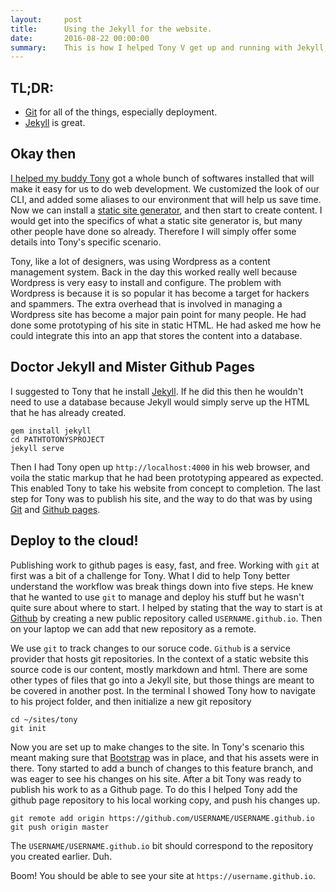 ```yaml
---
layout:     post
title:      Using the Jekyll for the website.
date:       2016-08-22 00:00:00
summary:    This is how I helped Tony V get up and running with Jekyll, the static site generator.
---
```


## TL;DR: 
* <a href="https://git-scm.com/">Git</a> for all of the things, especially deployment.
* <a href="https://jekyllrb.com/">Jekyll</a> is great. 

## Okay then

<a href="/process/2016/07/20/hecka-tight-method-for-doing-web-development/">I helped my buddy <a href="https://tonyvoorhees.github.io/">Tony</a> got a whole bunch of softwares installed that will make it easy for us to do web development.</a> We customized the look of our CLI, and added some aliases to our environment that will help us save time. Now we can  install a <a href="https://davidwalsh.name/introduction-static-site-generators">static site generator</a>, and then start to create content. I would get into the specifics of what a static site generator is, but many other people have done so already. Therefore I will simply offer some details into Tony's specific scenario.

Tony, like a lot of designers, was using Wordpress as a content management system. Back in the day this worked really well because Wordpress is very easy to install and configure. The problem with Wordpress is because it is so popular it has become a target for hackers and spammers. The extra overhead that is involved in managing a Wordpress site has become a major pain point for many people. He had done some prototyping of his site in static HTML. He had asked me how he could integrate this into an app that stores the content into a database. 

## Doctor Jekyll and Mister Github Pages

I suggested to Tony that he install <a href="https://jekyllrb.com">Jekyll</a>. If he did this then he wouldn't need to use a database because Jekyll would simply serve up the HTML that he has already created. 

    gem install jekyll
    cd PATHTOTONYSPROJECT
    jekyll serve

Then I had Tony open up `http://localhost:4000` in his web browser, and voila the static markup that he had been prototyping appeared as expected. This enabled Tony to take his website from concept to completion. The last step for Tony was to publish his site, and the way to do that was by using <a href="https://git-scm.com/">Git</a> and <a href="https://pages.github.com/">Github pages</a>. 

## Deploy to the cloud!

Publishing  work to github pages is easy, fast, and free. Working with `git` at first was a bit of a challenge for Tony. What I did to help Tony better understand the workflow was break things down into five steps. He knew that he wanted to use `git` to manage and deploy his stuff but he wasn't quite sure about where to start. I helped by stating that the way to start is at <a href="https://github.com">Github</a> by creating a new public repository called `USERNAME.github.io`. Then on your laptop we can add that new repository as a remote.

We use `git` to track changes to our soruce code. `Github` is a service provider that hosts git repositories. In the context of a static website this source code is our content, mostly markdown and html. There are some other types of files that go into a Jekyll site, but those things are meant to be covered in another post. In the terminal I showed Tony how to navigate to his project folder, and then initialize a new git repository

    cd ~/sites/tony
    git init


Now you are set up to make changes to the site. In Tony's scenario this meant making sure that <a href="http://getbootstrap.com/">Bootstrap</a> was in place, and that his assets were in there. Tony started to add a bunch of changes to this feature branch, and was eager to see his changes on his site. After a bit Tony was ready to publish his work to as a Github page. To do this I helped Tony add the github page repository to his local working copy, and push his changes up. 

    git remote add origin https://github.com/USERNAME/USERNAME.github.io
    git push origin master


The `USERNAME/USERNAME.github.io` bit should correspond to the repository you created earlier. Duh. 

Boom! You should be able to see your site at `https://username.github.io`.


